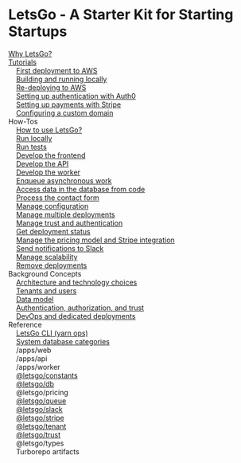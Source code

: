 # LetsGo - A Starter Kit for Starting Startups

[Why LetsGo?](./why.md)  
[Tutorials](tutorials.md)  
&nbsp;&nbsp;&nbsp;&nbsp;[First deployment to AWS](tutorials/first-deployment-to-aws.md)  
&nbsp;&nbsp;&nbsp;&nbsp;[Building and running locally](tutorials/building-and-running-locally.md)  
&nbsp;&nbsp;&nbsp;&nbsp;[Re-deploying to AWS](tutorials/re-deploying-to-aws.md)  
&nbsp;&nbsp;&nbsp;&nbsp;[Setting up authentication with Auth0](tutorials/setting-up-authentication-with-auth0.md)  
&nbsp;&nbsp;&nbsp;&nbsp;[Setting up payments with Stripe](tutorials/setting-up-payments-with-stripe.md)  
&nbsp;&nbsp;&nbsp;&nbsp;[Configuring a custom domain](tutorials/configuring-custom-domain.md)  
How-Tos  
&nbsp;&nbsp;&nbsp;&nbsp;[How to use LetsGo?](how-to/how-to-use-letsgo.md)  
&nbsp;&nbsp;&nbsp;&nbsp;[Run locally](how-to/run-locally.md)  
&nbsp;&nbsp;&nbsp;&nbsp;[Run tests](how-to/run-tests.md)  
&nbsp;&nbsp;&nbsp;&nbsp;[Develop the frontend](how-to/develop-the-frontend.md)  
&nbsp;&nbsp;&nbsp;&nbsp;[Develop the API](how-to/develop-the-api.md)  
&nbsp;&nbsp;&nbsp;&nbsp;[Develop the worker](how-to/develop-the-worker.md)  
&nbsp;&nbsp;&nbsp;&nbsp;[Enqueue asynchronous work](how-to/enqueue-asynchronous-work.md)  
&nbsp;&nbsp;&nbsp;&nbsp;[Access data in the database from code](how-to/access-data-in-the-database-from-code.md)  
&nbsp;&nbsp;&nbsp;&nbsp;[Process the contact form](how-to/process-the-contact-form.md)  
&nbsp;&nbsp;&nbsp;&nbsp;[Manage configuration](how-to/manage-configuration.md)  
&nbsp;&nbsp;&nbsp;&nbsp;[Manage multiple deployments](how-to/manage-multiple-deployments.md)  
&nbsp;&nbsp;&nbsp;&nbsp;[Manage trust and authentication](how-to/manage-trust-and-authentication.md)  
&nbsp;&nbsp;&nbsp;&nbsp;[Get deployment status](how-to/get-deployment-status.md)  
&nbsp;&nbsp;&nbsp;&nbsp;[Manage the pricing model and Stripe integration](how-to/manage-the-pricing-model.md)  
&nbsp;&nbsp;&nbsp;&nbsp;[Send notifications to Slack](how-to/send-notifications-to-slack.md)  
&nbsp;&nbsp;&nbsp;&nbsp;[Manage scalability](how-to/manage-scalability.md)  
&nbsp;&nbsp;&nbsp;&nbsp;[Remove deployments](how-to/remove-deployments.md)  
Background Concepts  
&nbsp;&nbsp;&nbsp;&nbsp;[Architecture and technology choices](backgound/architecture-and-technology-choices.md)  
&nbsp;&nbsp;&nbsp;&nbsp;[Tenants and users](./backgound/tenants-and-users.md)  
&nbsp;&nbsp;&nbsp;&nbsp;[Data model](backgound/data-model.md)  
&nbsp;&nbsp;&nbsp;&nbsp;[Authentication, authorization, and trust](./backgound/authentication-authorization-and-trust.md)  
&nbsp;&nbsp;&nbsp;&nbsp;[DevOps and dedicated deployments](./backgound/devops-and-dedicated-deployments.md)  
Reference  
&nbsp;&nbsp;&nbsp;&nbsp;[LetsGo CLI (yarn ops)](./reference/letsgo-cli.md)  
&nbsp;&nbsp;&nbsp;&nbsp;[System database categories](reference/system-database-categories.md)  
&nbsp;&nbsp;&nbsp;&nbsp;/apps/web  
&nbsp;&nbsp;&nbsp;&nbsp;/apps/api  
&nbsp;&nbsp;&nbsp;&nbsp;/apps/worker  
&nbsp;&nbsp;&nbsp;&nbsp;[@letsgo/constants](./reference/letsgo-constants/README.md)  
&nbsp;&nbsp;&nbsp;&nbsp;[@letsgo/db](./reference/letsgo-db/README.md)  
&nbsp;&nbsp;&nbsp;&nbsp;@letsgo/pricing  
&nbsp;&nbsp;&nbsp;&nbsp;[@letsgo/queue](./reference/letsgo-queue/README.md)  
&nbsp;&nbsp;&nbsp;&nbsp;[@letsgo/slack](./reference/letsgo-slack/README.md)  
&nbsp;&nbsp;&nbsp;&nbsp;[@letsgo/stripe](./reference/letsgo-stripe/README.md)  
&nbsp;&nbsp;&nbsp;&nbsp;[@letsgo/tenant](./reference/letsgo-tenant/README.md)  
&nbsp;&nbsp;&nbsp;&nbsp;[@letsgo/trust](./reference/letsgo-trust/README.md)  
&nbsp;&nbsp;&nbsp;&nbsp;@letsgo/types  
&nbsp;&nbsp;&nbsp;&nbsp;Turborepo artifacts
